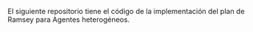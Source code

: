 El siguiente repositorio tiene el código de la implementación del plan de Ramsey para Agentes heterogéneos.
